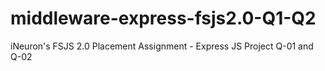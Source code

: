 # middleware-express-fsjs2.0-Q1-Q2
iNeuron's FSJS 2.0 Placement Assignment - Express JS Project Q-01 and Q-02

